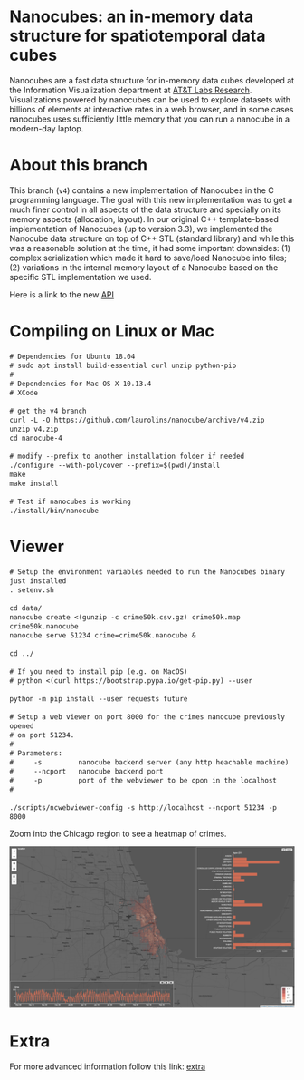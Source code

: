 # Nanocubes: an in-memory data structure for spatiotemporal data cubes

Nanocubes are a fast data structure for in-memory data cubes developed at the Information Visualization department at [AT&T Labs Research](http://www.research.att.com). Visualizations powered by nanocubes can be used to explore datasets with billions of elements at interactive rates in a web browser, and in some cases nanocubes uses sufficiently little memory that you can run a nanocube in a modern-day laptop.

# About this branch

This branch (`v4`) contains a new implementation of Nanocubes in the C programming language. The goal with this new implementation was to get a much finer control in all aspects of the data structure and specially on its memory aspects (allocation, layout). In our original C++ template-based implementation of Nanocubes (up to version 3.3), we implemented the Nanocube data structure on top of C++ STL (standard library) and while this was a reasonable solution at the time, it had some important downsides: (1) complex serialization which made it hard to save/load Nanocube into files; (2) variations in the internal memory layout of a Nanocube based on the specific STL implementation we used.

Here is a link to the new [API](/api/README.md)

# Compiling on Linux or Mac

```shell
# Dependencies for Ubuntu 18.04
# sudo apt install build-essential curl unzip python-pip
#
# Dependencies for Mac OS X 10.13.4
# XCode

# get the v4 branch
curl -L -O https://github.com/laurolins/nanocube/archive/v4.zip
unzip v4.zip
cd nanocube-4

# modify --prefix to another installation folder if needed
./configure --with-polycover --prefix=$(pwd)/install
make
make install

# Test if nanocubes is working
./install/bin/nanocube
```

# Viewer

```shell
# Setup the environment variables needed to run the Nanocubes binary just installed
. setenv.sh

cd data/
nanocube create <(gunzip -c crime50k.csv.gz) crime50k.map crime50k.nanocube
nanocube serve 51234 crime=crime50k.nanocube &

cd ../

# If you need to install pip (e.g. on MacOS)
# python <(curl https://bootstrap.pypa.io/get-pip.py) --user

python -m pip install --user requests future

# Setup a web viewer on port 8000 for the crimes nanocube previously opened 
# on port 51234.
#
# Parameters:
#     -s         nanocube backend server (any http heachable machine)
#     --ncport   nanocube backend port
#     -p         port of the webviewer to be opon in the localhost
#

./scripts/ncwebviewer-config -s http://localhost --ncport 51234 -p 8000

```

Zoom into the Chicago region to see a heatmap of crimes.


![image](./doc/chicago_crime.png)

# Extra

For more advanced information follow this link: [extra](/EXTRA.md)

